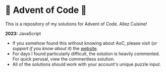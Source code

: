 # 🎄 Advent of Code 🎄

This is a repository of my solutions for Advent of Code. Allez Cuisine!  

**2023:** JavaScript

- If you somehow found this without knowing about AoC, please visit (*or support if you know about it*) the [website](adventofcode.com).  
- For days I found particularly difficult, the solution is heavily commented. For quick perusal, view the commentless solution.  
- All of the solutions should work with your account's unique puzzle input. 
